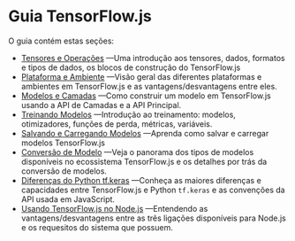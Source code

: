 # Guia TensorFlow.js

O guia contém estas seções:

* [Tensores e Operações](tensors_operations.md) —Uma introdução aos tensores, dados, formatos e    tipos de dados, os blocos de construção do TensorFlow.js
* [Plataforma e Ambiente](platform_environment.md) —Visão geral das diferentes plataformas e       ambientes em TensorFlow.js e as vantagens/desvantagens entre eles.
* [Modelos e Camadas](models_and_layers.md) —Como construir um modelo em TensorFlow.js usando a    API de Camadas e a API Principal.
* [Treinando Modelos](train_models.md) —Introdução ao treinamento: modelos, otimizadores,          funções de perda, métricas, variáveis.
* [Salvando e Carregando Modelos](save_load.md) —Aprenda como salvar e carregar modelos            TensorFlow.js
* [Conversão de Modelo](conversion.md) —Veja o panorama dos tipos de modelos disponíveis no        ecossistema TensorFlow.js e os detalhes por trás da conversão de modelos.
* [Diferenças do Python tf.keras](layers_for_keras_users.md) —Conheça as maiores diferenças e      capacidades entre TensorFlow.js e Python `tf.keras` e as convenções da API usada em JavaScript.
* [Usando TensorFlow.js no Node.js](nodejs.md) —Entendendo as vantagens/desvantagens entre as      três ligações disponíveis para Node.js e os requesitos do sistema que possuem.
